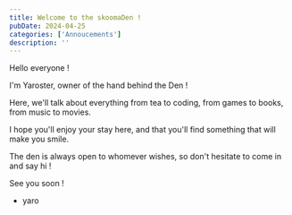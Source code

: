 ```yaml
---
title: Welcome to the skoomaDen !
pubDate: 2024-04-25
categories: ['Annoucements']
description: ''
---
```


Hello everyone ! 

I'm Yaroster, owner of the hand behind the Den !

Here, we'll talk about everything from tea to coding, from games to books, from music to movies.

I hope you'll enjoy your stay here, and that you'll find something that will make you smile.

The den is always open to whomever wishes, so don't hesitate to come in and say hi !

See you soon !

- yaro